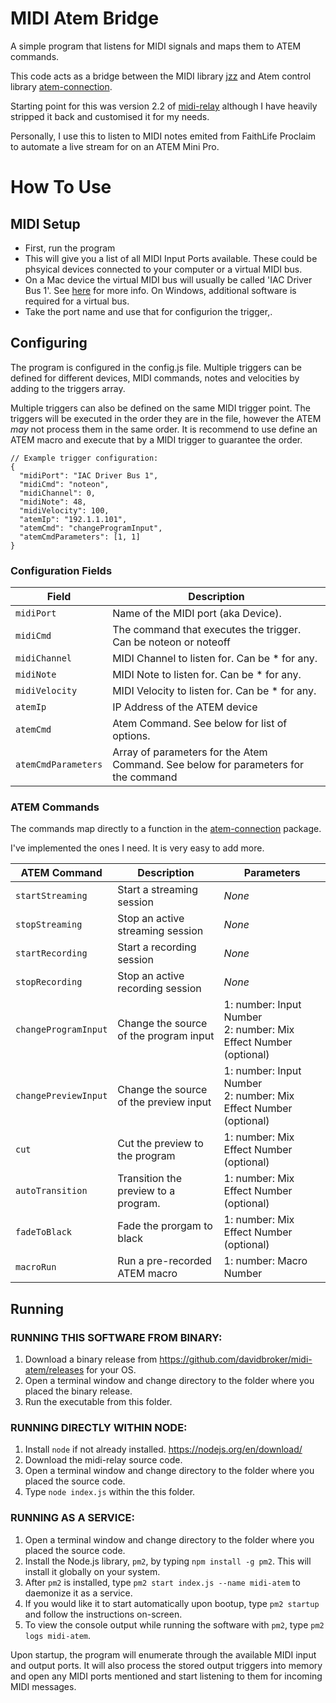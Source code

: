 # MIDI Atem Bridge
A simple program that listens for MIDI signals and maps them to ATEM commands.

This code acts as a bridge between the MIDI library [jzz](https://github.com/jazz-soft/JZZ) and Atem control library [atem-connection](https://github.com/nrkno/sofie-atem-connection).

Starting point for this was version 2.2 of [midi-relay](https://github.com/josephdadams/midi-relay/) although I have heavily stripped it back and customised it for my needs.

Personally, I use this to listen to MIDI notes emited from FaithLife Proclaim to automate a live stream for on an ATEM Mini Pro. 

# How To Use

## MIDI Setup

* First, run the program
* This will give you a list of all MIDI Input Ports available. These could be phsyical devices connected to your computer or a virtual MIDI bus.
* On a Mac device the virtual MIDI bus will usually be called 'IAC Driver Bus 1'. See [here](https://support.apple.com/en-au/guide/audio-midi-setup/ams1013/mac) for more info. On Windows, additional software is required for a virtual bus.
* Take the port name and use that for configurion the trigger,.

## Configuring

The program is configured in the config.js file.
Multiple triggers can be defined for different devices, MIDI commands, notes and velocities by adding to the triggers array.

Multiple triggers can also be defined on the same MIDI trigger point. The triggers will be executed in the order they are in the file, however the ATEM _may_ not process them in the same order. It is recommend to use define an ATEM macro and execute that by a MIDI trigger to guarantee the order. 

    // Example trigger configuration:
    {
      "midiPort": "IAC Driver Bus 1",
      "midiCmd": "noteon",
      "midiChannel": 0,
      "midiNote": 48,
      "midiVelocity": 100,
      "atemIp": "192.1.1.101",
      "atemCmd": "changeProgramInput",
      "atemCmdParameters": [1, 1]
    }

### Configuration Fields
| **Field**           | **Description**                     |
|---------------------|-------------------------------------|
| `midiPort`          | Name of the MIDI port (aka Device).|
| `midiCmd`           | The command that executes the trigger. Can be noteon or noteoff |
| `midiChannel`       | MIDI Channel to listen for. Can be * for any. |
| `midiNote`          | MIDI Note to listen for. Can be * for any. |
| `midiVelocity`      | MIDI Velocity to listen for. Can be * for any.|
| `atemIp`            | IP Address of the ATEM device|
| `atemCmd`           | Atem Command. See below for list of options. |
| `atemCmdParameters` | Array of parameters for the Atem Command. See below for parameters for the command |


### ATEM Commands

The commands map directly to a function in the [atem-connection](https://nrkno.github.io/sofie-atem-connection/classes/Atem.html) package.

I've implemented the ones I need. It is very easy to add more.

| **ATEM Command** | **Description** | **Parameters** |
|-|-|-|
| `startStreaming` | Start a streaming session | _None_ |
| `stopStreaming` | Stop an active streaming session | _None_ |
| `startRecording` | Start a recording session | _None_ |
| `stopRecording` | Stop an active recording session | _None_ |
| `changeProgramInput` | Change the source of the program input | 1: number: Input Number<br/>2: number: Mix Effect Number (optional) |
| `changePreviewInput` | Change the source of the preview input | 1: number: Input Number<br/>2: number: Mix Effect Number (optional) |
| `cut` | Cut the preview to the program | 1: number: Mix Effect Number (optional) |
| `autoTransition` | Transition the preview to a program. | 1: number: Mix Effect Number (optional) |
| `fadeToBlack` | Fade the prorgam to black | 1: number: Mix Effect Number (optional) |
| `macroRun` | Run a pre-recorded ATEM macro | 1: number: Macro Number |

## Running

### RUNNING THIS SOFTWARE FROM BINARY:
1. Download a binary release from <https://github.com/davidbroker/midi-atem/releases> for your OS.
1. Open a terminal window and change directory to the folder where you placed the binary release.
1. Run the executable from this folder.

### RUNNING DIRECTLY WITHIN NODE:
1. Install `node` if not already installed. <https://nodejs.org/en/download/>
1. Download the midi-relay source code.
1. Open a terminal window and change directory to the folder where you placed the source code.
1. Type `node index.js` within the this folder.

### RUNNING AS A SERVICE:
1. Open a terminal window and change directory to the folder where you placed the source code.
1. Install the Node.js library, `pm2`, by typing `npm install -g pm2`. This will install it globally on your system.
1. After `pm2` is installed, type `pm2 start index.js --name midi-atem` to daemonize it as a service.
1. If you would like it to start automatically upon bootup, type `pm2 startup` and follow the instructions on-screen.
1. To view the console output while running the software with `pm2`, type `pm2 logs midi-atem`.

Upon startup, the program will enumerate through the available MIDI input and output ports. It will also process the stored output triggers into memory and open any MIDI ports mentioned and start listening to them for incoming MIDI messages.
